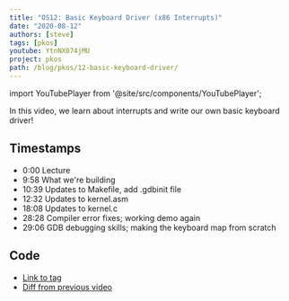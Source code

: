 ```yaml
---
title: "OS12: Basic Keyboard Driver (x86 Interrupts)"
date: "2020-08-12"
authors: [steve]
tags: [pkos]
youtube: YtnNX074jMU
project: pkos
path: /blog/pkos/12-basic-keyboard-driver/
---
```


import YouTubePlayer from '@site/src/components/YouTubePlayer';

<YouTubePlayer youtubeLink={frontmatter.youtube} />

In this video, we learn about interrupts and write our own basic keyboard driver!

<!--truncate-->

## Timestamps

- 0:00 Lecture
- 9:58 What we're building
- 10:39 Updates to Makefile, add .gdbinit file
- 12:32 Updates to kernel.asm
- 18:08 Updates to kernel.c
- 28:28 Compiler error fixes; working demo again
- 29:06 GDB debugging skills; making the keyboard map from scratch

## Code

- [Link to tag](https://github.com/pagekeysolutions/pkos/releases/tag/vid%2Fos012)
- [Diff from previous video](https://github.com/pagekeysolutions/pkos/compare/vid/os011..vid/os012)
